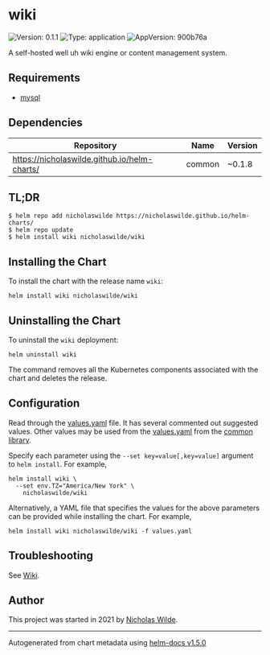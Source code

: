 # wiki

![Version: 0.1.1](https://img.shields.io/badge/Version-0.1.1-informational?style=flat-square) ![Type: application](https://img.shields.io/badge/Type-application-informational?style=flat-square) ![AppVersion: 900b76a](https://img.shields.io/badge/AppVersion-900b76a-informational?style=flat-square)

A self-hosted well uh wiki engine or content management system.

## Requirements
* [mysql](https://github.com/nicholaswilde/helm-charts/wiki/Databases)

## Dependencies

| Repository | Name | Version |
|------------|------|---------|
| https://nicholaswilde.github.io/helm-charts/ | common | ~0.1.8 |

## TL;DR
```console
$ helm repo add nicholaswilde https://nicholaswilde.github.io/helm-charts/
$ helm repo update
$ helm install wiki nicholaswilde/wiki
```

## Installing the Chart
To install the chart with the release name `wiki`:
```console
helm install wiki nicholaswilde/wiki
```

## Uninstalling the Chart
To uninstall the `wiki` deployment:
```console
helm uninstall wiki
```
The command removes all the Kubernetes components associated with the chart and deletes the release.

## Configuration

Read through the [values.yaml](./values.yaml) file. It has several commented out suggested values.
Other values may be used from the [values.yaml](../common/values.yaml) from the [common library](../common).

Specify each parameter using the `--set key=value[,key=value]` argument to `helm install`. For example,
```console
helm install wiki \
  --set env.TZ="America/New York" \
    nicholaswilde/wiki
```

Alternatively, a YAML file that specifies the values for the above parameters can be provided while installing the chart.
For example,
```console
helm install wiki nicholaswilde/wiki -f values.yaml
```

## Troubleshooting
See [Wiki](https://github.com/nicholaswilde/helm-charts/wiki/Troubleshooting).

## Author
This project was started in 2021 by [Nicholas Wilde](https://github.com/nicholaswilde).

----------------------------------------------
Autogenerated from chart metadata using [helm-docs v1.5.0](https://github.com/norwoodj/helm-docs/releases/v1.5.0)
